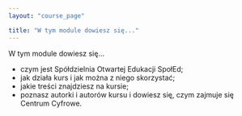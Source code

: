 ```yaml
---
layout: "course_page"

title: "W tym module dowiesz się..."
---
```


<div class="text-center screen-title">
W tym module dowiesz się...
</div>


<div class="screen-content">
<ul>  
<li class="bullet">czym jest Spółdzielnia Otwartej Edukacji SpołEd;</li>
<li class="bullet">jak działa kurs i jak można z niego skorzystać;</li>
<li class="bullet">jakie treści znajdziesz na kursie;</li>
<li class="bullet">poznasz autorki i autorów kursu i dowiesz się, czym zajmuje się Centrum Cyfrowe.</li>
</ul>

</div>  

&nbsp;
&nbsp;
&nbsp;
&nbsp;
&nbsp;
&nbsp;
&nbsp;
&nbsp;
